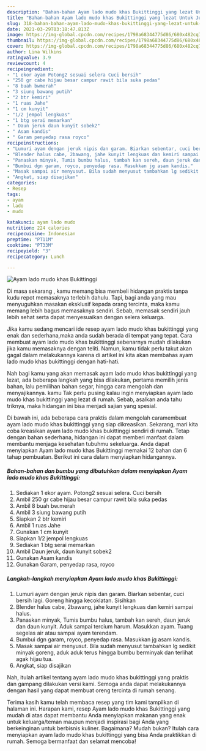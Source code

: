 ```yaml
---
description: "Bahan-bahan Ayam lado mudo khas Bukittinggi yang lezat Untuk Jualan"
title: "Bahan-bahan Ayam lado mudo khas Bukittinggi yang lezat Untuk Jualan"
slug: 318-bahan-bahan-ayam-lado-mudo-khas-bukittinggi-yang-lezat-untuk-jualan
date: 2021-03-29T03:18:47.813Z
image: https://img-global.cpcdn.com/recipes/1798a68344775d86/680x482cq70/ayam-lado-mudo-khas-bukittinggi-foto-resep-utama.jpg
thumbnail: https://img-global.cpcdn.com/recipes/1798a68344775d86/680x482cq70/ayam-lado-mudo-khas-bukittinggi-foto-resep-utama.jpg
cover: https://img-global.cpcdn.com/recipes/1798a68344775d86/680x482cq70/ayam-lado-mudo-khas-bukittinggi-foto-resep-utama.jpg
author: Lina Wilkins
ratingvalue: 3.9
reviewcount: 4
recipeingredient:
- "1 ekor ayam Potong2 sesuai selera Cuci bersih"
- "250 gr cabe hijau besar campur rawit bila suka pedas"
- "8 buah bwmerah"
- "3 siung bawang putih"
- "2 btr kemiri"
- "1 ruas Jahe"
- "1 cm kunyit"
- "1/2 jempol lengkuas"
- "1 btg serai memarkan"
- " Daun jeruk daun kunyit sobek2"
- " Asam kandis"
- " Garam penyedap rasa royco"
recipeinstructions:
- "Lumuri ayam dengan jeruk nipis dan garam. Biarkan sebentar, cuci bersih lagi. Goreng hingga kecoklatan. Sisihkan"
- "Blender halus cabe, 2bawang, jahe kunyit lengkuas dan kemiri sampai halus."
- "Panaskan minyak, Tumis bumbu halus, tambah kan sereh, daun jeruk dan daun kunyit. Aduk sampai tercium harum. Masukkan ayam. Tuang segelas air atau sampai ayam terendam."
- "Bumbui dgn garam, royco, penyedap rasa. Masukkan jg asam kandis."
- "Masak sampai air menyusut. Bila sudah menyusut tambahkan lg sedikit minyak goreng, aduk aduk terus hingga bumbu berminyak dan terlihat agak hijau tua."
- "Angkat, siap disajikan"
categories:
- Resep
tags:
- ayam
- lado
- mudo

katakunci: ayam lado mudo 
nutrition: 224 calories
recipecuisine: Indonesian
preptime: "PT11M"
cooktime: "PT33M"
recipeyield: "3"
recipecategory: Lunch

---
```



![Ayam lado mudo khas Bukittinggi](https://img-global.cpcdn.com/recipes/1798a68344775d86/680x482cq70/ayam-lado-mudo-khas-bukittinggi-foto-resep-utama.jpg)

Di masa  sekarang , kamu memang bisa membeli hidangan praktis tanpa kudu repot memasaknya terlebih dahulu. Tapi, bagi anda yang mau menyuguhkan masakan eksklusif kepada orang tercinta, maka kamu memang lebih bagus memasaknya sendiri. Sebab, memasak sendiri jauh lebih sehat serta dapat menyesuaikan dengan selera keluarga.

Jika kamu sedang mencari ide resep ayam lado mudo khas bukittinggi yang enak dan sederhana,maka anda sudah berada di tempat yang tepat. Cara membuat ayam lado mudo khas bukittinggi  sebenarnya mudah dilakukan jika kamu memasaknya dengan teliti. Namun, kamu tidak perlu takut akan gagal dalam melakukannya 
karena di artikel ini kita akan membahas ayam lado mudo khas bukittinggi dengan hati-hati.  



Nah bagi kamu yang akan memasak ayam lado mudo khas bukittinggi yang lezat, ada beberapa langkah yang bisa dilakukan, pertama memilih jenis bahan, lalu pemilihan bahan segar, hingga cara mengolah dan menyajikannya. kamu Tak perlu pusing kalau ingin menyiapkan ayam lado mudo khas bukittinggi yang lezat di rumah. Sebab, asalkan anda  tahu triknya, maka hidangan ini bisa menjadi sajian yang spesial.

Di bawah ini, ada beberapa cara praktis  dalam mengolah caramembuat ayam lado mudo khas bukittinggi yang siap dikreasikan. Sekarang, mari kita coba kreasikan ayam lado mudo khas bukittinggi sendiri di rumah. Tetap dengan bahan sederhana, hidangan ini dapat memberi manfaat dalam membantu menjaga kesehatan tubuhmu sekeluarga. Anda dapat menyiapkan Ayam lado mudo khas Bukittinggi memakai 12 bahan dan 6 tahap pembuatan. Berikut ini cara dalam menyiapkan hidangannya.

<!--inarticleads1-->

##### Bahan-bahan dan bumbu yang dibutuhkan dalam menyiapkan Ayam lado mudo khas Bukittinggi:

1. Sediakan 1 ekor ayam. Potong2 sesuai selera. Cuci bersih
1. Ambil 250 gr cabe hijau besar campur rawit bila suka pedas
1. Ambil 8 buah bw.merah
1. Ambil 3 siung bawang putih
1. Siapkan 2 btr kemiri
1. Ambil 1 ruas Jahe
1. Gunakan 1 cm kunyit
1. Siapkan 1/2 jempol lengkuas
1. Sediakan 1 btg serai memarkan
1. Ambil  Daun jeruk, daun kunyit sobek2
1. Gunakan  Asam kandis
1. Gunakan  Garam, penyedap rasa, royco




<!--inarticleads2-->

##### Langkah-langkah menyiapkan Ayam lado mudo khas Bukittinggi:

1. Lumuri ayam dengan jeruk nipis dan garam. Biarkan sebentar, cuci bersih lagi. Goreng hingga kecoklatan. Sisihkan
1. Blender halus cabe, 2bawang, jahe kunyit lengkuas dan kemiri sampai halus.
1. Panaskan minyak, Tumis bumbu halus, tambah kan sereh, daun jeruk dan daun kunyit. Aduk sampai tercium harum. Masukkan ayam. Tuang segelas air atau sampai ayam terendam.
1. Bumbui dgn garam, royco, penyedap rasa. Masukkan jg asam kandis.
1. Masak sampai air menyusut. Bila sudah menyusut tambahkan lg sedikit minyak goreng, aduk aduk terus hingga bumbu berminyak dan terlihat agak hijau tua.
1. Angkat, siap disajikan




Nah, itulah artikel tentang  ayam lado mudo khas bukittinggi  yang praktis dan gampang dilakukan versi kami. Semoga anda dapat melakukannya dengan hasil yang dapat membuat oreng tercinta di rumah senang. 

Terima kasih kamu telah membaca resep yang tim kami tampilkan di halaman ini. Harapan kami, resep  Ayam lado mudo khas Bukittinggi yang mudah di atas dapat membantu Anda menyiapkan makanan yang enak untuk keluarga/teman maupun menjadi inspirasi bagi Anda yang berkeinginan untuk berbisnis kuliner. Bagaimana? Mudah bukan? Itulah cara menyiapkan ayam lado mudo khas bukittinggi yang bisa Anda praktikkan di rumah. Semoga bermanfaat dan selamat mencoba!

